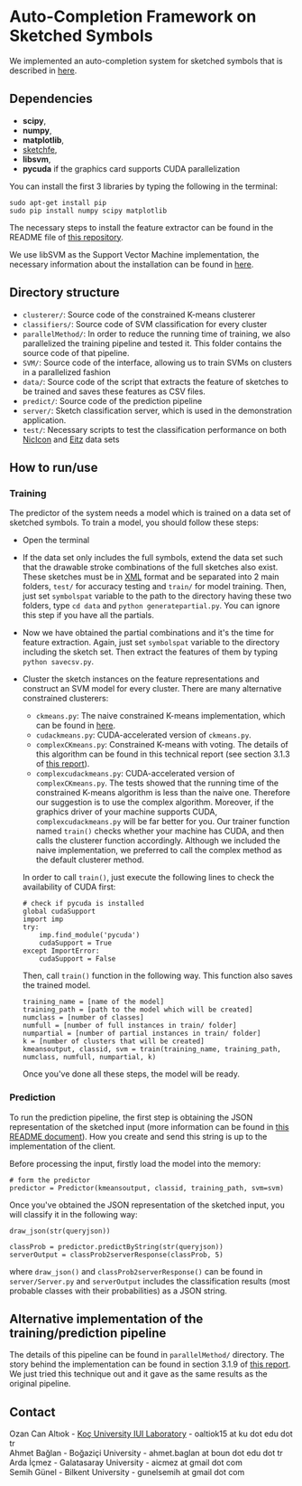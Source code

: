 # Auto-Completion Framework on Sketched Symbols
We implemented an auto-completion system for sketched symbols that is described in [here](http://iui.ku.edu.tr/sezgin_publications/2012/PR%202012%20Sezgin.pdf).

## Dependencies
* **scipy**,
* **numpy**,
* **matplotlib**,
* [sketchfe](https://github.com/ozymaxx/sketchfe),
* **libsvm**,
* **pycuda** if the graphics card supports CUDA parallelization


You can install the first 3 libraries by typing the following in the terminal:
```
sudo apt-get install pip
sudo pip install numpy scipy matplotlib
```
The necessary steps to install the feature extractor can be found in the README file of [this repository](https://github.com/ozymaxx/sketchfe).

We use libSVM as the Support Vector Machine implementation, the necessary information about the installation can be found in [here](https://www.csie.ntu.edu.tw/~cjlin/libsvm/).

## Directory structure
* `clusterer/`: Source code of the constrained K-means clusterer
* `classifiers/`: Source code of SVM classification for every cluster
* `parallelMethod/`: In order to reduce the running time of training, we also parallelized the training pipeline and tested it. This folder contains the source code of that pipeline.
* `SVM/`: Source code of the interface, allowing us to train SVMs on clusters in a parallelized fashion
* `data/`: Source code of the script that extracts the feature of sketches to be trained and saves these features as CSV files.
* `predict/`: Source code of the prediction pipeline
* `server/`: Sketch classification server, which is used in the demonstration application.
* `test/`: Necessary scripts to test the classification performance on both [NicIcon](http://www.ralphniels.nl/pubs/niels-nicicon.pdf) and [Eitz]() data sets

## How to run/use
### Training
The predictor of the system needs a model which is trained on a data set of sketched symbols. To train a model, you should follow these steps:

* Open the terminal
* If the data set only includes the full symbols, extend the data set such that the drawable stroke combinations of the full sketches also exist. These sketches must be in [XML](http://rationale.csail.mit.edu/ETCHASketches/format/) format and be separated into 2 main folders, `test/` for accuracy testing and `train/` for model training. Then, just set `symbolspat` variable to the path to the directory having these two folders, type `cd data` and `python generatepartial.py`. You can ignore this step if you have all the partials.
* Now we have obtained the partial combinations and it's the time for feature extraction. Again, just set `symbolspat` variable to the directory including the sketch set. Then extract the features of them by typing `python savecsv.py`.
* Cluster the sketch instances on the feature representations and construct an SVM model for every cluster. There are many alternative constrained clusterers:
  * `ckmeans.py`: The naive constrained K-means implementation, which can be found in [here](http://nichol.as/papers/Wagstaff/Constrained%20k-means%20clustering%20with%20background.pdf).
  * `cudackmeans.py`: CUDA-accelerated version of `ckmeans.py`.
  * `complexCKmeans.py`: Constrained K-means with voting. The details of this algorithm can be found in this technical report (see section 3.1.3 of [this report](http://iui.ku.edu.tr/KUSRP/KUSRP_IUI_16.pdf)).
  * `complexcudackmeans.py`: CUDA-accelerated version of `complexCKmeans.py`.
  The tests showed that the running time of the constrained K-means algorithm is less than the naive one. Therefore our suggestion is to use the complex algorithm. Moreover, if the graphics driver of your machine supports CUDA, `complexcudackmeans.py` will be far better for you. Our trainer function named `train()` checks whether your machine has CUDA, and then calls the clusterer function accordingly. Although we included the naive implementation, we preferred to call the complex method as the default clusterer method.
  
  In order to call `train()`, just execute the following lines to check the availability of CUDA first:
  ```
  # check if pycuda is installed
  global cudaSupport
  import imp
  try:
      imp.find_module('pycuda')
      cudaSupport = True
  except ImportError:
      cudaSupport = False
  ```
  
  Then, call `train()` function in the following way. This function also saves the trained model.
  ```
  training_name = [name of the model]
  training_path = [path to the model which will be created]
  numclass = [number of classes]
  numfull = [number of full instances in train/ folder]
  numpartial = [number of partial instances in train/ folder]
  k = [number of clusters that will be created]
  kmeansoutput, classid, svm = train(training_name, training_path, numclass, numfull, numpartial, k)
  ```
  
  Once you've done all these steps, the model will be ready.
  
### Prediction
To run the prediction pipeline, the first step is obtaining the JSON representation of the sketched input (more information can be found in [this README document](https://github.com/ozymaxx/sketchfe)). How you create and send this string is up to the implementation of the client.

Before processing the input, firstly load the model into the memory:
```
# form the predictor
predictor = Predictor(kmeansoutput, classid, training_path, svm=svm)
```

Once you've obtained the JSON representation of the sketched input, you will classify it in the following way:
```
draw_json(str(queryjson))

classProb = predictor.predictByString(str(queryjson))
serverOutput = classProb2serverResponse(classProb, 5)
```
where `draw_json()` and `classProb2serverResponse()` can be found in `server/Server.py` and `serverOutput` includes the classification results (most probable classes with their probabilities) as a JSON string.

## Alternative implementation of the training/prediction pipeline
The details of this pipeline can be found in `parallelMethod/` directory. The story behind the implementation can be found in section 3.1.9 of [this report](http://iui.ku.edu.tr/KUSRP/KUSRP_IUI_16.pdf). We just tried this technique out and it gave as the same results as the original pipeline.

## Contact
Ozan Can Altıok - [Koç University IUI Laboratory](http://iui.ku.edu.tr) - oaltiok15 at ku dot edu dot tr<br>
Ahmet Bağlan - Boğaziçi University - ahmet.baglan at boun dot edu dot tr<br>
Arda İçmez - Galatasaray University - aicmez at gmail dot com<br>
Semih Günel - Bilkent University - gunelsemih at gmail dot com<br>
